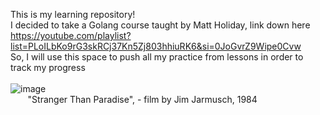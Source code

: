 This is my learning repository!\
I decided to take a Golang course taught by Matt Holiday, link down here\
https://youtube.com/playlist?list=PLoILbKo9rG3skRCj37Kn5Zj803hhiuRK6&si=0JoGvrZ9Wipe0Cvw    
So, I will use this space to push all my practice from lessons in order to track my progress\
\
![image](https://github.com/user-attachments/assets/15439e86-04fa-440e-8324-5fa805848768) \
&nbsp;&nbsp;&nbsp;&nbsp;&nbsp;&nbsp;&nbsp;"Stranger Than Paradise", - film by Jim Jarmusch, 1984
